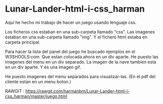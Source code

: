 # Lunar-Lander-html-i-css_harman
Aqui he hecho mi trabajo de hacer un juego usando lenguaje css.

Los ficheros css estaban en una sub-carpeta llamado "css".
Las imagenes estaban en una sub-carpeta llamado "img".
Y el fichero html estaba en carpeta principal.

Para hacer la lista del panel del juego he buscado ejemplos en el W3SHOOLS:com. Que estan colocada ahora en un div aparte.
He puesto las imagenes del menu en un div separado.
La imagen de la nave tambien esta en un div aparte. Y es una imagen gif.


He puesto imagenes del menu separados para visualizar-las. (En el pdf del cliente estan en un menu boton.)

RAWGIT : https://rawgit.com/harmanbm/Lunar-Lander-html-i-css_harman/master/juego.html


